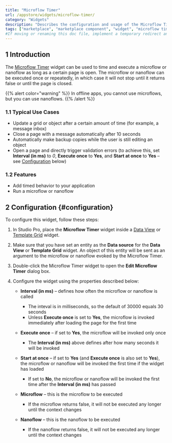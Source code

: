```yaml
---
title: "Microflow Timer"
url: /appstore/widgets/microflow-timer/
category: "Widgets"
description: "Describes the configuration and usage of the Microflow Timer widget, which is available in the Mendix Marketplace."
tags: ["marketplace", "marketplace component", "widget", "microflow timer", "platform support"]
#If moving or renaming this doc file, implement a temporary redirect and let the respective team know they should update the URL in the product. See Mapping to Products for more details.
---
```


## 1 Introduction

The [Microflow Timer](https://marketplace.mendix.com/link/component/27/) widget can be used to time and execute a microflow or nanoflow as long as a certain page is open. The microflow or nanoflow can be executed once or repeatedly, in which case it will not stop until it returns false or until the page is closed. 

{{% alert color="warning" %}}
In offline apps, you cannot use microflows, but you can use nanoflows.
{{% /alert %}}

### 1.1 Typical Use Cases

* Update a grid or object after a certain amount of time (for example, a message inbox)
* Close a page with a message automatically after 10 seconds
* Automatically make backup copies while the user is still editing an object
* Open a page and directly trigger validation errors (to achieve this, set **Interval (in ms)** to *0*, **Execute once** to **Yes**, and **Start at once** to **Yes** – see [Configuration](#configuration) below)

### 1.2 Features

* Add timed behavior to your application
* Run a microflow or nanoflow

## 2 Configuration {#configuration}

To configure this widget, follow these steps:

1. In Studio Pro, place the **Microflow Timer** widget inside a [Data View](/refguide/data-view/) or [Template Grid](/refguide/template-grid/) widget.
2. Make sure that you have set an entity as the **Data source** for the **Data View** or **Template Grid** widget. An object of this entity will be sent as an argument to the microflow or nanoflow evoked by the Microflow Timer.
3. Double-click the Microflow Timer widget to open the **Edit Microflow Timer** dialog box.
4. Configure the widget using the properties described below:

    * **Interval (in ms)** – defines how often the microflow or nanoflow is called
        * The inteval is in milliseconds, so the default of 30000 equals 30 seconds
        * Unless **Execute once** is set to **Yes**, the microflow is invoked immediately after loading the page for the first time

    * **Execute once** – if set to **Yes**, the microflow will be invoked only once
        * The **Interval (in ms)** above defines after how many seconds it will be invoked

    * **Start at once** – if set to **Yes** (and **Execute once** is also set to **Yes**), the microflow or nanoflow will be invoked the first time if the widget has loaded
        * If set to **No**, the microflow or nanoflow will be invoked the first time after the **Interval (in ms)** has passed

    * **Microflow** – this is the microflow to be executed
        * If the microflow returns false, it will not be executed any longer until the context changes

    * **Nanoflow** – this is the nanoflow to be executed
        * If the nanoflow returns false, it will not be executed any longer until the context changes
